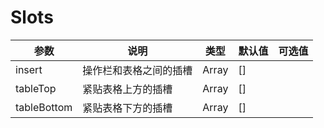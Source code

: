 # Slots

| 参数         | 说明         | 类型          | 默认值 | 可选值 |
| ------------ | ------------ | ------------- | ------ | ------ |
| insert    | 操作栏和表格之间的插槽 | Array | []     |        |
| tableTop    | 紧贴表格上方的插槽 | Array | []     |        |
| tableBottom    | 紧贴表格下方的插槽 | Array | []     |        |
